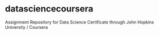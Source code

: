 datasciencecoursera
===================


Assignment Repository for Data Science Certificate through John Hopkins University / Coursera
